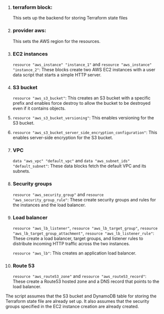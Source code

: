 
1. ### terraform block: ###
    This sets up the backend for storing Terraform state files 

2. ### provider aws: ### 
   This sets the AWS region for the resources.

3. ### EC2 instances
   `resource "aws_instance" "instance_1"` and `resource "aws_instance" "instance_2"`: These blocks create two AWS EC2 instances with a user data script that starts a simple HTTP server.

4. ### S3 bucket
   `resource "aws_s3_bucket"`: This creates an S3 bucket with a specific prefix and enables force destroy to allow the bucket to be destroyed even if it contains objects.

5. `resource "aws_s3_bucket_versioning"`: This enables versioning for the S3 bucket.

6. `resource "aws_s3_bucket_server_side_encryption_configuration"`: This enables server-side encryption for the S3 bucket.

7. ### VPC
   `data "aws_vpc" "default_vpc"` and `data "aws_subnet_ids" "default_subnet"`: These data blocks fetch the default VPC and its subnets.

8. ### Security groups
   `resource "aws_security_group"` and `resource "aws_security_group_rule"`: These create security groups and rules for the instances and the load balancer.

9.  ### Load balancer
    `resource "aws_lb_listener"`, `resource "aws_lb_target_group"`, `resource "aws_lb_target_group_attachment"`, `resource "aws_lb_listener_rule"`: These create a load balancer, target groups, and listener rules to distribute incoming HTTP traffic across the two instances.

    `resource "aws_lb"`: This creates an application load balancer.

10. ### Route 53
    `resource "aws_route53_zone"` and `resource "aws_route53_record"`: These create a Route53 hosted zone and a DNS record that points to the load balancer.



The script assumes that the S3 bucket and DynamoDB table for storing the Terraform state file are already set up. It also assumes that the security groups specified in the EC2 instance creation are already created.